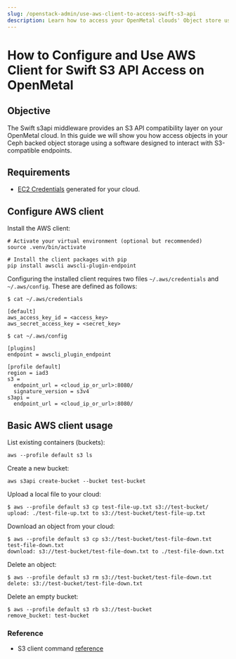 ```yaml
---
slug: /openstack-admin/use-aws-client-to-access-swift-s3-api
description: Learn how to access your OpenMetal clouds' Object store using awscli and the Swift S3 API.
---
```

# How to Configure and Use AWS Client for Swift S3 API Access on OpenMetal

## Objective

The Swift s3api middleware provides an S3 API compatibility layer on your
OpenMetal cloud. In this guide we will show you how access objects in your Ceph
backed object storage using a software designed to interact with S3-compatible
endpoints.

## Requirements

- [EC2 Credentials](swift-api-s3.md) generated for your cloud.

## Configure AWS client

Install the AWS client:

```shell
# Activate your virtual environment (optional but recommended)
source .venv/bin/activate

# Install the client packages with pip
pip install awscli awscli-plugin-endpoint
```

Configuring the installed client requires two files `~/.aws/credentials` and
`~/.aws/config`. These are defined as follows:

```shell
$ cat ~/.aws/credentials

[default]
aws_access_key_id = <access_key>
aws_secret_access_key = <secret_key>

$ cat ~/.aws/config 

[plugins]
endpoint = awscli_plugin_endpoint

[profile default]
region = iad3
s3 =
  endpoint_url = <cloud_ip_or_url>:8080/
  signature_version = s3v4
s3api =
  endpoint_url = <cloud_ip_or_url>:8080/
```

## Basic AWS client usage

List existing containers (buckets):

```shell
aws --profile default s3 ls
```

Create a new bucket:

```shell
aws s3api create-bucket --bucket test-bucket
```

Upload a local file to your cloud:

```shell
$ aws --profile default s3 cp test-file-up.txt s3://test-bucket/
upload: ./test-file-up.txt to s3://test-bucket/test-file-up.txt 
```

Download an object from your cloud:

```shell
$ aws --profile default s3 cp s3://test-bucket/test-file-down.txt test-file-down.txt 
download: s3://test-bucket/test-file-down.txt to ./test-file-down.txt
```

Delete an object:

```shell
$ aws --profile default s3 rm s3://test-bucket/test-file-down.txt 
delete: s3://test-bucket/test-file-down.txt
```

Delete an empty bucket:

```shell
$ aws --profile default s3 rb s3://test-bucket
remove_bucket: test-bucket
```

### Reference

- S3 client command [reference](https://awscli.amazonaws.com/v2/documentation/api/latest/reference/s3/index.html)

